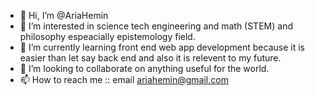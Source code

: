 - 👋 Hi, I’m @AriaHemin
- 👀 I’m interested in science tech engineering and math (STEM) and philosophy espeacially epistemology field.
- 🌱 I’m currently learning front end web app development because it is easier than let say back end and also it is relevent to my future.
- 💞️ I’m looking to collaborate on anything useful for the world.
- 📫 How to reach me :: email ariahemin@gmail.com

<!---
AriaHemin/AriaHemin is a ✨ special ✨ repository because its `README.md` (this file) appears on your GitHub profile.
You can click the Preview link to take a look at your changes.
--->
